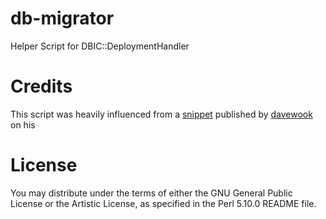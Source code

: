 # db-migrator
Helper Script for DBIC::DeploymentHandler

# Credits
This script was heavily influenced from a [snippet](http://blogs.perl.org/users/davewood/2013/03/) published by [davewook](http://blogs.perl.org/users/davewood/) on his

# License
You may distribute under the terms of either the GNU General Public License or the Artistic License, as specified in the Perl 5.10.0 README file.
